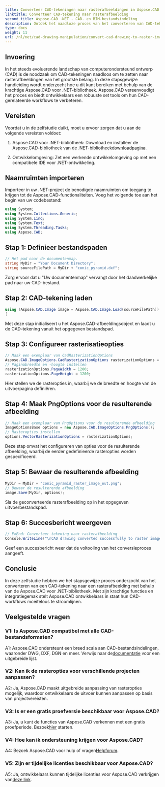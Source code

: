 ```yaml
---
title: Converteer CAD-tekeningen naar rasterafbeeldingen in Aspose.CAD voor .NET
linktitle: Converteer CAD-tekening naar rasterafbeelding
second_title: Aspose.CAD .NET - CAD- en BIM-bestandsindeling
description: Ontdek het naadloze proces van het converteren van CAD-tekeningen naar rasterafbeeldingen in .NET met Aspose.CAD. Ontgrendel efficiënte workflows en verbeter uw CAD-projecten moeiteloos.
type: docs
weight: 11
url: /nl/net/cad-drawing-manipulation/convert-cad-drawing-to-raster-image/
---
```

## Invoering

In het steeds evoluerende landschap van computerondersteund ontwerp (CAD) is de noodzaak om CAD-tekeningen naadloos om te zetten naar rasterafbeeldingen van het grootste belang. In deze stapsgewijze handleiding wordt onderzocht hoe u dit kunt bereiken met behulp van de krachtige Aspose.CAD voor .NET-bibliotheek. Aspose.CAD vereenvoudigt het proces en biedt ontwikkelaars een robuuste set tools om hun CAD-gerelateerde workflows te verbeteren.

## Vereisten

Voordat u in de zelfstudie duikt, moet u ervoor zorgen dat u aan de volgende vereisten voldoet:

1.  Aspose.CAD voor .NET-bibliotheek: Download en installeer de Aspose.CAD-bibliotheek van de .NET-bibliotheek[downloadpagina](https://releases.aspose.com/cad/net/).

2. Ontwikkelomgeving: Zet een werkende ontwikkelomgeving op met een compatibele IDE voor .NET-ontwikkeling.

## Naamruimten importeren

Importeer in uw .NET-project de benodigde naamruimten om toegang te krijgen tot de Aspose.CAD-functionaliteiten. Voeg het volgende toe aan het begin van uw codebestand:

```csharp
using System;
using System.Collections.Generic;
using System.Linq;
using System.Text;
using System.Threading.Tasks;
using Aspose.CAD;
```

## Stap 1: Definieer bestandspaden

```csharp
// Het pad naar de documentenmap.
string MyDir = "Your Document Directory";
string sourceFilePath = MyDir + "conic_pyramid.dxf";
```

Zorg ervoor dat u "Uw documentenmap" vervangt door het daadwerkelijke pad naar uw CAD-bestand.

## Stap 2: CAD-tekening laden

```csharp
using (Aspose.CAD.Image image = Aspose.CAD.Image.Load(sourceFilePath))
{
```

Met deze stap initialiseert u het Aspose.CAD-afbeeldingsobject en laadt u de CAD-tekening vanuit het opgegeven bestandspad.

## Stap 3: Configureer rasterisatieopties

```csharp
// Maak een exemplaar van CadRasterizationOptions
Aspose.CAD.ImageOptions.CadRasterizationOptions rasterizationOptions = new Aspose.CAD.ImageOptions.CadRasterizationOptions();
// Paginabreedte en -hoogte instellen
rasterizationOptions.PageWidth = 1200;
rasterizationOptions.PageHeight = 1200;
```

Hier stellen we de rasteropties in, waarbij we de breedte en hoogte van de uitvoerpagina definiëren.

## Stap 4: Maak PngOptions voor de resulterende afbeelding

```csharp
// Maak een exemplaar van PngOptions voor de resulterende afbeelding
ImageOptionsBase options = new Aspose.CAD.ImageOptions.PngOptions();
// Rasteropties instellen
options.VectorRasterizationOptions = rasterizationOptions;
```

Deze stap omvat het configureren van opties voor de resulterende afbeelding, waarbij de eerder gedefinieerde rasteropties worden gespecificeerd.

## Stap 5: Bewaar de resulterende afbeelding

```csharp
MyDir = MyDir + "conic_pyramid_raster_image_out.png";
// Bewaar de resulterende afbeelding
image.Save(MyDir, options);
```

Sla de geconverteerde rasterafbeelding op in het opgegeven uitvoerbestandspad.

## Stap 6: Succesbericht weergeven

```csharp
// ExEnd: Converteer tekening naar rasterafbeelding
Console.WriteLine("\nCAD drawing converted successfully to raster image format.\nFile saved at " + MyDir);
```

Geef een succesbericht weer dat de voltooiing van het conversieproces aangeeft.

## Conclusie

In deze zelfstudie hebben we het stapsgewijze proces onderzocht van het converteren van een CAD-tekening naar een rasterafbeelding met behulp van de Aspose.CAD voor .NET-bibliotheek. Met zijn krachtige functies en integratiegemak stelt Aspose.CAD ontwikkelaars in staat hun CAD-workflows moeiteloos te stroomlijnen.

## Veelgestelde vragen

### V1: Is Aspose.CAD compatibel met alle CAD-bestandsformaten?

A1: Aspose.CAD ondersteunt een breed scala aan CAD-bestandsindelingen, waaronder DWG, DXF, DGN en meer. Verwijs naar de[documentatie](https://reference.aspose.com/cad/net/) voor een uitgebreide lijst.

### V2: Kan ik de rasteropties voor verschillende projecten aanpassen?

A2: Ja, Aspose.CAD maakt uitgebreide aanpassing van rasteropties mogelijk, waardoor ontwikkelaars de uitvoer kunnen aanpassen op basis van projectvereisten.

### V3: Is er een gratis proefversie beschikbaar voor Aspose.CAD?

 A3: Ja, u kunt de functies van Aspose.CAD verkennen met een gratis proefperiode. Bezoek[hier](https://releases.aspose.com/) starten.

### V4: Hoe kan ik ondersteuning krijgen voor Aspose.CAD?

 A4: Bezoek Aspose.CAD voor hulp of vragen[Helpforum](https://forum.aspose.com/c/cad/19).

### V5: Zijn er tijdelijke licenties beschikbaar voor Aspose.CAD?
 
 A5: Ja, ontwikkelaars kunnen tijdelijke licenties voor Aspose.CAD verkrijgen van[deze link](https://purchase.aspose.com/temporary-license/).